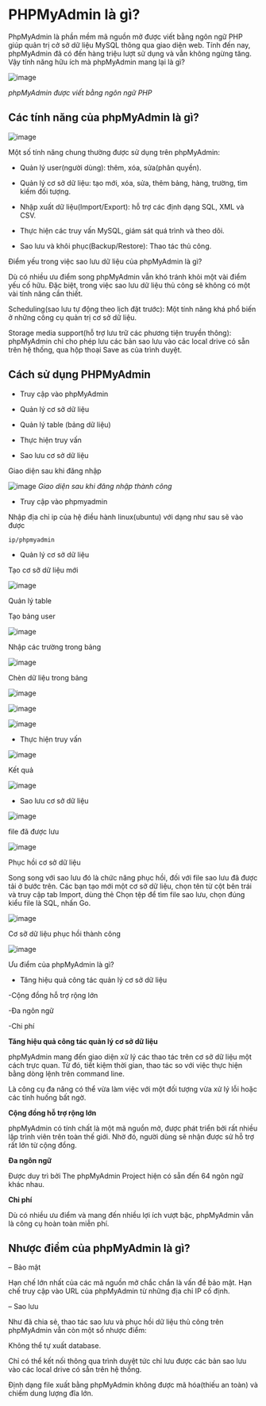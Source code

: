 # PHPMyAdmin là gì?

PhpMyAdmin là phần mềm mã nguồn mở được viết bằng ngôn ngữ PHP giúp quản trị cở sở dữ liệu MySQL thông qua giao diện web. Tính đến nay, phpMyAdmin đã có đến hàng triệu lượt sử dụng và vẫn không ngừng tăng. Vậy tính năng hữu ích mà phpMyAdmin mang lại là gì?

![image](https://user-images.githubusercontent.com/62273292/160774293-e21c46a2-3737-45c6-855b-98c30c0e36ee.png)

*phpMyAdmin được viết bằng ngôn ngữ PHP*


## Các tính năng của phpMyAdmin là gì?

![image](https://user-images.githubusercontent.com/62273292/160774929-f549f0eb-5649-4d5e-aa60-a152f3c76740.png)

Một số tính năng chung thường được sử dụng trên phpMyAdmin:

- Quản lý user(người dùng): thêm, xóa, sửa(phân quyền).

- Quản lý cơ sở dữ liệu: tạo mới, xóa, sửa, thêm bảng, hàng, trường, tìm kiếm đối tượng.
 
- Nhập xuất dữ liệu(Import/Export): hỗ trợ các định dạng SQL, XML và CSV.

- Thực hiện các truy vấn MySQL, giám sát quá trình và theo dõi.

- Sao lưu và khôi phục(Backup/Restore): Thao tác thủ công.

Điểm yếu trong việc sao lưu dữ liệu của phpMyAdmin là gì?

 
 Dù có nhiều ưu điểm song phpMyAdmin vẫn khó tránh khỏi một vài điểm yếu cố hữu. Đặc biệt, trong việc sao lưu dữ liệu thủ công sẽ không có một vài tính năng cần thiết.

Scheduling(sao lưu tự động theo lịch đặt trước): Một tính năng khá phổ biến ở những công cụ quản trị cơ sở dữ liệu.

Storage media support(hỗ trợ lưu trữ các phương tiện truyền thông): phpMyAdmin chỉ cho phép lưu các bản sao lưu vào các local drive có sẵn trên hệ thống, qua hộp thoại Save as của trình duyệt.
 
 ## Cách sử dụng PHPMyAdmin
 
- Truy cập vào phpMyAdmin

- Quản lý cơ sở dữ liệu

- Quản lý table (bảng dữ liệu)

- Thực hiện truy vấn

- Sao lưu cơ sở dữ liệu
 
Giao diện sau khi đăng nhập
 
 ![image](https://user-images.githubusercontent.com/62273292/160780728-6b28b8aa-42f1-4db2-be8e-0edb178edb54.png)
*Giao diện sau khi đăng nhập thành công*

- Truy cập vào phpmyadmin

Nhập địa chỉ ip của hệ điều hành linux(ubuntu) với dạng như sau sẽ vào được 

`ip/phpmyadmin` 

- Quản lý cơ sở dữ liệu

Tạo cơ sỡ dữ liệu mới

![image](https://user-images.githubusercontent.com/62273292/160783571-ba9dc82e-2a8e-4ae8-9e5b-d3ce0d00cc66.png)

Quản lý table 

Tạo bảng user

![image](https://user-images.githubusercontent.com/62273292/160783877-13be70a3-c630-4c00-9c73-c632a817e6c6.png)

Nhập các trường trong bảng

![image](https://user-images.githubusercontent.com/62273292/160784468-d19c609d-c38f-443d-8731-0a4ebae31ab1.png)

Chèn dữ liệu trong bảng

![image](https://user-images.githubusercontent.com/62273292/160957492-90885459-9329-40b5-a1ee-46b1e9cb47bd.png)

![image](https://user-images.githubusercontent.com/62273292/160957559-8f143a57-157b-4040-ba2c-1ccacd32591e.png)

![image](https://user-images.githubusercontent.com/62273292/160957636-86aba405-735d-4dcd-8ded-74a5acc3c4a0.png)



- Thực hiện truy vấn


 ![image](https://user-images.githubusercontent.com/62273292/160784828-ab985f5f-d80c-42d3-9111-053852278777.png)

 Kết quả
 
 ![image](https://user-images.githubusercontent.com/62273292/160784947-13754f36-b8cd-4caa-be91-a431d50495db.png)


 - Sao lưu cơ sở dữ liệu

![image](https://user-images.githubusercontent.com/62273292/160791055-28964b19-af4f-4179-8d97-e648f27fdd2a.png)

file đã được lưu

![image](https://user-images.githubusercontent.com/62273292/160791276-ba148993-ee34-4bf2-94f8-34bb99155ed6.png)

 Phục hồi cơ sở dữ liệu
 
 Song song với sao lưu đó là chức năng phục hồi, đối với file sao lưu đã được tải ở bước trên. Các bạn tạo mới một cơ sở dữ liệu, chọn tên từ cột bên trái và truy cập tab Import, dùng thẻ Chọn tệp để tìm file sao lưu, chọn đúng kiểu file là SQL, nhấn Go.
 
 ![image](https://user-images.githubusercontent.com/62273292/160792090-71492675-2fd4-4eda-8fc8-d4d1fb7b6b77.png)

Cơ sỡ dữ liệu phục hồi thành công

 ![image](https://user-images.githubusercontent.com/62273292/160792322-a2e990ce-a5cc-469c-9ca7-a899cd4f3dd8.png)

 
 
 Ưu điểm của phpMyAdmin là gì?
 
- Tăng hiệu quả công tác quản lý cơ sở dữ liệu

-Cộng đồng hỗ trợ rộng lớn

-Đa ngôn ngữ

-Chi phí
 
 
 **Tăng hiệu quả công tác quản lý cơ sở dữ liệu**
 
 phpMyAdmin mang đến giao diện xử lý các thao tác trên cơ sở dữ liệu một cách trực quan. Từ đó, tiết kiệm thời gian, thao tác so với việc thực hiện bằng dòng lệnh trên command line.

Là công cụ đa năng có thể vừa làm việc với một đối tượng vừa xử lý lỗi hoặc các tính huống bất ngờ.

**Cộng đồng hỗ trợ rộng lớn**

phpMyAdmin có tính chất là một mã nguồn mở, được phát triển bởi rất nhiều lập trình viên trên toàn thế giới. Nhờ đó, người dùng sẽ nhận được sử hỗ trợ rất lớn từ cộng đồng.

**Đa ngôn ngữ**

Được duy trì bởi The phpMyAdmin Project hiện có sẵn đến 64 ngôn ngữ khác nhau.

**Chi phí**

Dù có nhiều ưu điểm và mang đến nhiều lợi ích vượt bậc, phpMyAdmin vẫn là công cụ hoàn toàn miễn phí.

## Nhược điểm của phpMyAdmin là gì?
 
 
 – Bảo mật
 
 Hạn chế lớn nhất của các mã nguồn mở chắc chắn là vấn đề bảo mật. Hạn chế truy cập vào URL của phpMyAdmin từ những địa chỉ IP cố định.
 
 – Sao lưu
 
 Như đã chia sẻ, thao tác sao lưu và phục hồi dữ liệu thủ công trên phpMyAdmin vẫn còn một số nhược điểm:

Không thể tự xuất database.

Chỉ có thể kết nối thông qua trình duyệt tức chỉ lưu được các bản sao lưu vào các local drive có sẵn trên hệ thống.

Định dạng file xuất bằng phpMyAdmin không được mã hóa(thiếu an toàn) và chiếm dung lượng đĩa lớn.
 
 
 
 
 
 
 
 
 
 
 
 
 
 
 
 
 
 
 
 
 
 
 
 
 
 
 
 
 
 
 
 
 
